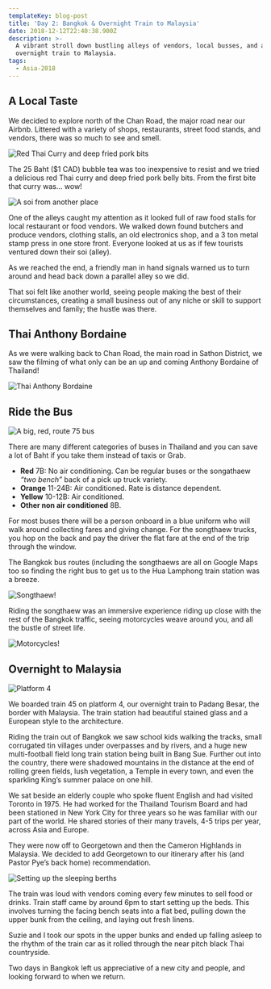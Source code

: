 ```yaml
---
templateKey: blog-post
title: 'Day 2: Bangkok & Overnight Train to Malaysia'
date: 2018-12-12T22:40:38.900Z
description: >-
  A vibrant stroll down bustling alleys of vendors, local busses, and an
  overnight train to Malaysia. 
tags:
  - Asia-2018
---
```

## A Local Taste
We decided to explore north of the Chan Road, the major road near our Airbnb. Littered with a variety of shops, restaurants, street food stands, and vendors, there was so much to see and smell.

![Red Thai Curry and deep fried pork bits](/img/91f11d05-5062-463c-8a40-b6ea37c90809.jpeg)

The 25 Baht ($1 CAD) bubble tea was too inexpensive to resist and we tried a delicious red Thai curry and deep fried pork belly bits. From the first bite that curry was... wow!

![A soi from another place](/img/d6d3dbd5-e997-4fd0-85a7-1e363218f5e8.jpeg)

One of the alleys caught my attention as it looked full of raw food stalls for local restaurant or food vendors. We walked down found butchers and produce vendors, clothing stalls, an old electronics shop, and a 3 ton metal stamp press in one store front. Everyone looked at us as if few tourists ventured down their soi (alley).

As we reached the end, a friendly man in hand signals warned us to turn around and head back down a parallel alley so we did. 

That soi felt like another world, seeing people making the best of their circumstances, creating a small business out of any niche or skill to support themselves and family; the hustle was there. 

## Thai Anthony Bordaine

As we were walking back to Chan Road, the main road in Sathon District, we saw the filming of what only can be an up and coming Anthony Bordaine of Thailand!

![Thai Anthony Bordaine](/img/b32a8e6e-ec12-42e9-98ba-77f38a4d9728.jpeg)

## Ride the Bus

![A big, red, route 75 bus](/img/dbc4c37b-fe0e-41ef-ba9b-8fc60536a672.jpeg)

There are many different categories of buses in Thailand and you can save a lot of Baht if you take them instead of taxis or Grab. 

- **Red** 7B: No air conditioning. Can be regular buses or the songathaew *“two bench”* back of a pick up truck variety.
- **Orange** 11-24B: Air conditioned. Rate is distance dependent. 
- **Yellow** 10-12B: Air conditioned. 
- **Other non air conditioned** 8B. 

For most buses there will be a person onboard in a blue uniform who will walk around collecting fares and giving change. For the songthaew trucks, you hop on the back and pay the driver the flat fare at the end of the trip through the window.

The Bangkok bus routes (including the songthaews are all on Google Maps too so finding the right bus to get us to the Hua Lamphong train station was a breeze. 

![Songthaew!](/img/a679d2c2-8d45-4929-bb33-7775e6f953da.jpeg)

Riding the songthaew was an immersive experience riding up close with the rest of the Bangkok traffic, seeing motorcycles weave around you, and all the bustle of street life. 

![Motorcycles!](/img/a073ceb5-50b5-4302-b4d9-78f24ea6ac01.jpeg)

## Overnight to Malaysia

![Platform 4](/img/1b56cf1b-b608-4ef3-936f-6016c228a17b.jpeg)

We boarded train 45 on platform 4, our overnight train to Padang Besar, the border with Malaysia. The train station had beautiful stained glass and a European style to the architecture. 

Riding the train out of Bangkok we saw school kids walking the tracks, small corrugated tin villages under overpasses and by rivers, and a huge new multi-football field long train station being built in Bang Sue. Further out into the country, there were shadowed mountains in the distance at the end of rolling green fields, lush vegetation, a Temple in every town, and even the sparkling King’s summer palace on one hill. 

We sat beside an elderly couple who spoke fluent English and had visited Toronto in 1975. He had worked for the Thailand Tourism Board and had been stationed in New York City for three years so he was familiar with our part of the world. He shared stories of their many travels, 4-5 trips per year, across Asia and Europe. 

They were now off to Georgetown and then the Cameron Highlands in Malaysia. We decided to add Georgetown to our itinerary after his (and Pastor Pye’s back home) recommendation.

![Setting up the sleeping berths](/img/3fa800cd-1ed8-4054-9e02-7165a9d5450b.jpeg)

The train was loud with vendors coming every few minutes to sell food or drinks. Train staff came by around 6pm to start setting up the beds. This involves turning the facing bench seats into a flat bed, pulling down the upper bunk from the ceiling, and laying out fresh linens.

Suzie and I took our spots in the upper bunks and ended up falling asleep to the rhythm of the train car as it rolled through the near pitch black Thai countryside.

Two days in Bangkok left us appreciative of a new city and people, and looking forward to when we return.
